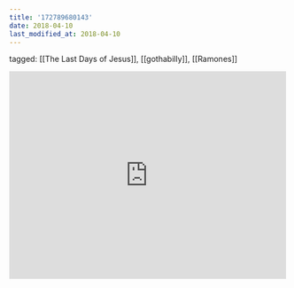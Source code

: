 ```yaml
---
title: '172789680143'
date: 2018-04-10
last_modified_at: 2018-04-10
---
```

tagged: [[The Last Days of Jesus]], [[gothabilly]], [[Ramones]]
<iframe allow="accelerometer; autoplay; clipboard-write; encrypted-media; gyroscope; picture-in-picture" allowfullscreen="" frameborder="0" height="375" id="youtube_iframe" src="https://www.youtube.com/embed/zxU-3ZWIL4E?feature=oembed&amp;enablejsapi=1&amp;origin=https://safe.txmblr.com&amp;wmode=opaque" width="500"></iframe>